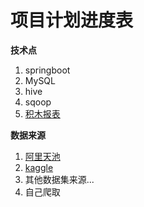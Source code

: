 # 项目计划进度表

**技术点**
1. springboot
2. MySQL
3. hive
4. sqoop
5. [积木报表](http://jimureport.com/)

**数据来源**
1. [阿里天池](https://tianchi.aliyun.com/)
2. [kaggle](https://www.kaggle.com/datasets/bachrr/covid-chest-xray)
3. 其他数据集来源...
4. 自己爬取